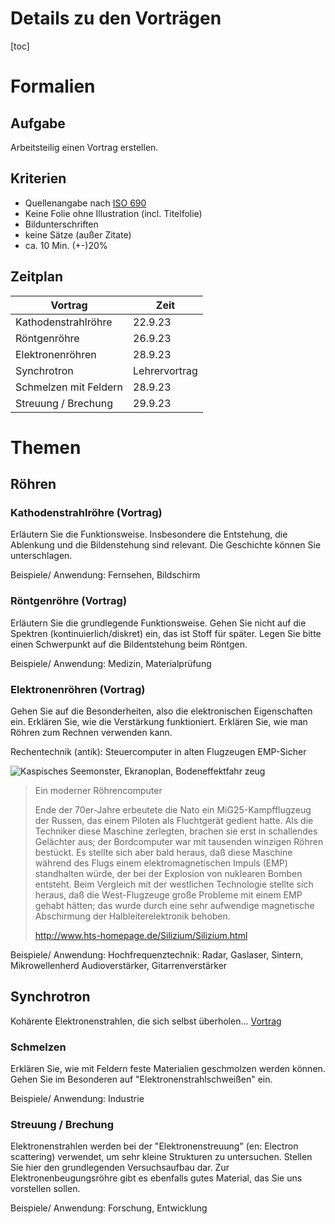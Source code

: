 Details zu den Vorträgen
========================

[toc]

# Formalien

## Aufgabe

Arbeitsteilig einen Vortrag erstellen.

## Kriterien

* Quellenangabe nach [ISO 690](https://www.uni-saarland.de/fileadmin/upload/lehrstuhl/solte-gresser/Dokumente/Allgemein/Zitieren_nach_DIN_ISO_690.pdf)
* Keine Folie ohne Illustration (incl. Titelfolie)
* Bildunterschriften
* keine Sätze (außer Zitate)
* ca. 10 Min. (+-)20%

## Zeitplan

| Vortrag               | Zeit          |
|-----------------------|---------------|
| Kathodenstrahlröhre   | 22.9.23       |
| Röntgenröhre          | 26.9.23       |
| Elektronenröhren      | 28.9.23       |
| Synchrotron           | Lehrervortrag |
| Schmelzen mit Feldern | 28.9.23       |
| Streuung / Brechung   | 29.9.23       |


# Themen

## Röhren

### Kathodenstrahlröhre (Vortrag)

Erläutern Sie die Funktionsweise. Insbesondere die Entstehung, die Ablenkung und die Bildenstehung sind relevant. Die Geschichte können Sie unterschlagen.

Beispiele/ Anwendung: Fernsehen, Bildschirm

### Röntgenröhre (Vortrag)

Erläutern Sie die grundlegende Funktionsweise. Gehen Sie nicht auf die Spektren (kontinuierlich/diskret) ein, das ist Stoff für später. Legen Sie bitte einen Schwerpunkt auf die Bildentstehung beim Röntgen.

Beispiele/ Anwendung: Medizin, Materialprüfung

### Elektronenröhren (Vortrag)

Gehen Sie auf die Besonderheiten, also die elektronischen Eigenschaften ein. Erklären Sie, wie die Verstärkung funktioniert. Erklären Sie, wie man Röhren zum Rechnen verwenden kann.

Rechentechnik (antik): Steuercomputer in alten Flugzeugen EMP-Sicher

![Kaspisches Seemonster, Ekranoplan, Bodeneffektfahr    zeug](https://upload.wikimedia.org/wikipedia/commons/c/ce/%D0%AD%D0%BA%D1%80%D0%B0%D0%BD%D0%BE%D0%BF%D0%BB%D0%B0%D0%BD_%D0%9A%D0%9C.jpg)

> Ein moderner Röhrencomputer
> 
> Ende der 70er-Jahre erbeutete die Nato ein MiG25-Kampfflugzeug der Russen, das einem Piloten als Fluchtgerät gedient hatte. Als die Techniker diese Maschine zerlegten, brachen sie erst in schallendes Gelächter aus; der Bordcomputer war mit tausenden winzigen Röhren bestückt. Es stellte sich aber bald heraus, daß diese Maschine während des Flugs einem elektromagnetischen Impuls (EMP) standhalten würde, der bei der Explosion von nuklearen Bomben entsteht. Beim Vergleich mit der westlichen Technologie stellte sich heraus, daß die West-Flugzeuge große Probleme mit einem EMP gehabt hätten; das wurde durch eine sehr aufwendige magnetische Abschirmung der Halbleiterelektronik behoben.
>
> http://www.hts-homepage.de/Silizium/Silizium.html

Beispiele/ Anwendung: Hochfrequenztechnik: Radar, Gaslaser, Sintern, Mikrowellenherd
Audioverstärker, Gitarrenverstärker

## Synchrotron

Kohärente Elektronenstrahlen, die sich selbst überholen...
[Vortrag](synchrotron.slides.md)

### Schmelzen

Erklären Sie, wie mit Feldern feste Materialien geschmolzen werden können. Gehen Sie im Besonderen auf "Elektronenstrahlschweißen" ein.

Beispiele/ Anwendung: Industrie

### Streuung / Brechung

Elektronenstrahlen werden bei der "Elektronenstreuung" (en: Electron scattering) verwendet, um sehr kleine Strukturen zu untersuchen. Stellen Sie hier den grundlegenden Versuchsaufbau dar. Zur Elektronenbeugungsröhre gibt es ebenfalls gutes Material, das Sie uns vorstellen sollen.

Beispiele/ Anwendung: Forschung, Entwicklung
